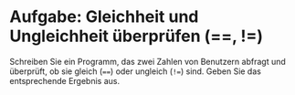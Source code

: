 # Aufgabe: Gleichheit und Ungleichheit überprüfen (==, !=)

Schreiben Sie ein Programm, das zwei Zahlen von Benutzern abfragt und überprüft, ob sie gleich (`==`) oder ungleich (`!=`) sind. Geben Sie das entsprechende Ergebnis aus.
